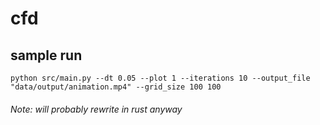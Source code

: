 # cfd

## sample run
```
python src/main.py --dt 0.05 --plot 1 --iterations 10 --output_file "data/output/animation.mp4" --grid_size 100 100
```

###### Note: will probably rewrite in rust anyway